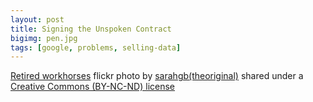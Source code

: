 ```yaml
---
layout: post
title: Signing the Unspoken Contract
bigimg: pen.jpg
tags: [google, problems, selling-data]
---
```


<a title="Retired workhorses" href="https://flickr.com/photos/sarahgb/12276770436">Retired workhorses</a> flickr photo by <a href="https://flickr.com/people/sarahgb">sarahgb(theoriginal)</a> shared under a <a href="https://creativecommons.org/licenses/by-nc-nd/2.0/">Creative Commons (BY-NC-ND) license</a> </small>

